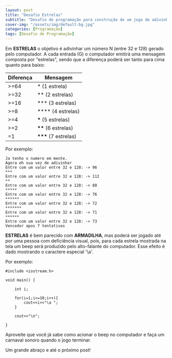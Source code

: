 ```yaml
---
layout: post
title: "Desafio Estrelas"
subtitle: "Desafio de programação para construção de um jogo de adivinhação chamado estrelas"
cover-img: "/assets/img/default-bg.jpg"
categories: [Programação]
tags: [Desafio de Programação]
---
```


Em **ESTRELAS** o objetivo é adivinhar um número N (entre 32 e 128) gerado pelo computador. A cada entrada (G) o computador emitirá uma mensagem composta por "estrelas", sendo que a diferença poderá ser tanto para cima quanto para baixo:

| Diferença | Mensagem                |
| --------- | ----------------------- |
| >=64      | \* (1 estrela)          |
| >=32      | \*\* (2 estrelas)       |
| >=16      | \*\*\* (3 estrelas)     |
| >=8       | \*\*\*\* (4 estrelas)   |
| >=4       | **\*** (5 estrelas)     |
| >=2       | **\*\*** (6 estrelas)   |
| =1        | **\*\*\*** (7 estrelas) |

Por exemplo:

```
Ja tenho o numero em mente.
Agora eh sua vez de adivinhar
Entre com um valor entre 32 e 128: -> 96
***
Entre com um valor entre 32 e 128: -> 112
**
Entre com um valor entre 32 e 128: -> 80
*****
Entre com um valor entre 32 e 128: -> 76
******
Entre com um valor entre 32 e 128: -> 72
*******
Entre com um valor entre 32 e 128: -> 71
******
Entre com um valor entre 32 e 128: -> 73
Vencedor apos 7 tentativas
```

**ESTRELAS** é bem parecido com **ARMADILHA**, mas poderá ser jogado até por uma pessoa com deficiência visual, pois, para cada estrela mostrada na tela um beep será produzido pelo alto-falante do computador. Esse efeito é dado mostrando o caractere especial '\a'.

Por exemplo:

```
#include <iostream.h>

void main() {

    int i;

    for(i=1;i<=10;i++){
        cout<<i<<"\a ";
    }

    cout<<"\n";

}
```

Aproveite que você já sabe como acionar o beep no computador e faça um carnaval sonoro quando o jogo terminar.

Um grande abraço e até o próximo post!
